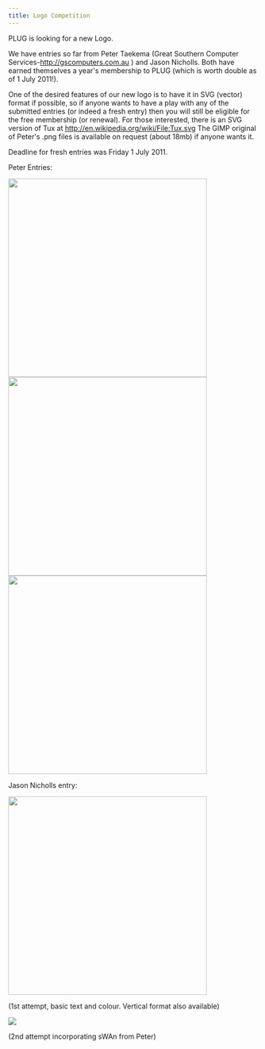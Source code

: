 ```yaml
---
title: Logo Competition
---
```


PLUG is looking for a new Logo.

We have entries so far from Peter Taekema (Great Southern Computer Services-http://gscomputers.com.au ) and Jason Nicholls. Both have earned themselves a year's membership to PLUG (which is worth double as of 1 July 2011!).

One of the desired features of our new logo is to have it in SVG (vector) format if possible, so if anyone wants to have a play with any of the submitted entries (or indeed a fresh entry) then you will still be eligible for the free membership (or renewal).  For those interested, there is an SVG version of Tux at http://en.wikipedia.org/wiki/File:Tux.svg  The GIMP original of Peter's .png files is available on request (about 18mb) if anyone wants it.

Deadline for fresh entries was Friday 1 July 2011.

Peter Entries:

<img src='/media/pictures/01-plug_basic_sml.png' width='400px'>

<img src='/media/pictures/04-plug_networking_sml.png' width='400px'>

<img src='/media/pictures/06-plug_web_sml.png' width='400px'>


Jason Nicholls entry:

<img src='/media/pictures/plug-logo-1-jason.png' width='400px'>

(1st attempt, basic text and colour. Vertical format also available)

<img src='/media/pictures/plug-logo-2-v1.png'>

(2nd attempt incorporating sWAn from Peter)
